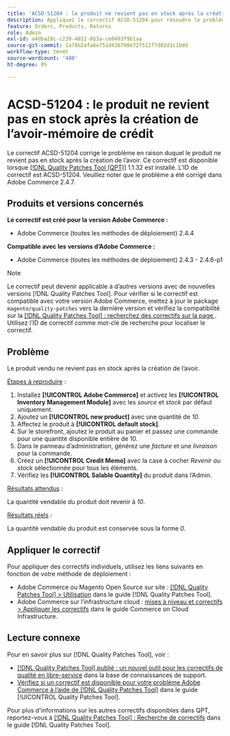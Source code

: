 ```yaml
---
title: 'ACSD-51204 : le produit ne revient pas en stock après la création de l’avoir-mémoire de crédit'
description: Appliquez le correctif ACSD-51204 pour résoudre le problème Adobe Commerce en raison duquel le produit ne revient pas en stock après la création de l’avoir.
feature: Orders, Products, Returns
role: Admin
exl-id: a4dba28c-c239-4812-8b3a-ce0493f9b1aa
source-git-commit: 1a78b2afa6e751d430700e72f512f7d82d1c1bdd
workflow-type: tm+mt
source-wordcount: '400'
ht-degree: 0%

---
```


# ACSD-51204 : le produit ne revient pas en stock après la création de l’avoir-mémoire de crédit

Le correctif ACSD-51204 corrige le problème en raison duquel le produit ne revient pas en stock après la création de l’avoir. Ce correctif est disponible lorsque [[!DNL Quality Patches Tool (QPT)]](https://experienceleague.adobe.com/fr/docs/commerce-knowledge-base/kb/announcements/commerce-announcements/magento-quality-patches-released-new-tool-to-self-serve-quality-patches) 1.1.32 est installé. L’ID de correctif est ACSD-51204. Veuillez noter que le problème a été corrigé dans Adobe Commerce 2.4.7.

## Produits et versions concernés

**Le correctif est créé pour la version Adobe Commerce :**

* Adobe Commerce (toutes les méthodes de déploiement) 2.4.4

**Compatible avec les versions d’Adobe Commerce :**

* Adobe Commerce (toutes les méthodes de déploiement) 2.4.3 - 2.4.6-p1

>[!NOTE]
>
>Le correctif peut devenir applicable à d’autres versions avec de nouvelles versions [!DNL Quality Patches Tool]. Pour vérifier si le correctif est compatible avec votre version Adobe Commerce, mettez à jour le package `magento/quality-patches` vers la dernière version et vérifiez la compatibilité sur la [[!DNL Quality Patches Tool] : recherchez des correctifs sur la page ](<https://experienceleague.adobe.com/tools/commerce-quality-patches/index.html?lang=fr>). Utilisez l’ID de correctif comme mot-clé de recherche pour localiser le correctif.

## Problème

Le produit vendu ne revient pas en stock après la création de l’avoir.

<u>Étapes à reproduire</u> :

1. Installez **[!UICONTROL Adobe Commerce]** et activez les **[!UICONTROL Inventory Management Module]** avec les *source* et *stock* par défaut uniquement.
1. Ajoutez un **[!UICONTROL new product]** avec une quantité de *10*.
1. Affectez le produit à **[!UICONTROL default stock]**.
1. Sur le storefront, ajoutez le produit au panier et passez une commande pour une quantité disponible entière de 10.
1. Dans le panneau d’administration, générez une *facture* et une *livraison* pour la commande.
1. Créez un **[!UICONTROL Credit Memo]** avec la case à cocher *Revenir au stock* sélectionnée pour tous les éléments.
1. Vérifiez les **[!UICONTROL Salable Quantity]** du produit dans l’Admin.

<u>Résultats attendus</u> :

La quantité vendable du produit doit revenir à *10*.

<u>Résultats réels</u> :

La quantité vendable du produit est conservée sous la forme *0*.

## Appliquer le correctif

Pour appliquer des correctifs individuels, utilisez les liens suivants en fonction de votre méthode de déploiement :

* Adobe Commerce ou Magento Open Source sur site : [[!DNL Quality Patches Tool] > Utilisation](/help/tools/quality-patches-tool/usage.md) dans le guide [!DNL Quality Patches Tool].
* Adobe Commerce sur l’infrastructure cloud : [mises à niveau et correctifs > Appliquer les correctifs](https://experienceleague.adobe.com/docs/commerce-cloud-service/user-guide/develop/upgrade/apply-patches.html?lang=fr) dans le guide Commerce on Cloud Infrastructure.

## Lecture connexe

Pour en savoir plus sur [!DNL Quality Patches Tool], voir :

* [[!DNL Quality Patches Tool] publié : un nouvel outil pour les correctifs de qualité en libre-service](https://experienceleague.adobe.com/fr/docs/commerce-knowledge-base/kb/announcements/commerce-announcements/magento-quality-patches-released-new-tool-to-self-serve-quality-patches) dans la base de connaissances de support.
* [Vérifiez si un correctif est disponible pour votre problème Adobe Commerce à l’aide de  [!DNL Quality Patches Tool]](/help/tools/quality-patches-tool/patches-available-in-qpt/check-patch-for-magento-issue-with-magento-quality-patches.md) dans le guide [!UICONTROL Quality Patches Tool].


Pour plus d&#39;informations sur les autres correctifs disponibles dans QPT, reportez-vous à [[!DNL Quality Patches Tool] : Recherche de correctifs](<https://experienceleague.adobe.com/tools/commerce-quality-patches/index.html?lang=fr>) dans le guide [!DNL Quality Patches Tool].
